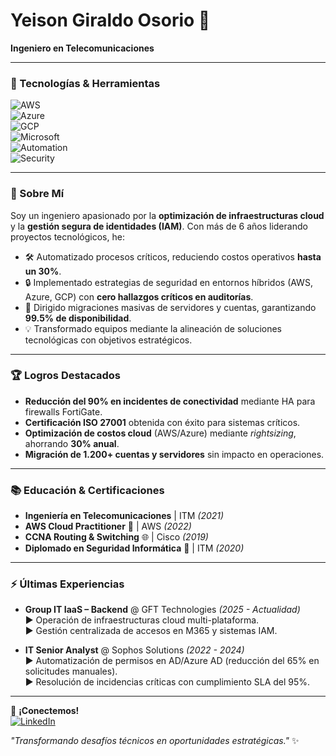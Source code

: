 # Yeison Giraldo Osorio 🚀  
**Ingeniero en Telecomunicaciones**  

---

### 🔧 Tecnologías & Herramientas  
![AWS](https://img.shields.io/badge/AWS-EC2%20|%20VPC%20|%20IAM-FF9900?logo=amazon-aws)  
![Azure](https://img.shields.io/badge/Azure-AD%20|%20Sentinel-0078D4?logo=microsoft-azure)  
![GCP](https://img.shields.io/badge/GCP-Compute%20Engine%20|%20IAM-4285F4?logo=google-cloud)  
![Microsoft](https://img.shields.io/badge/M365-AD%20|%20IAM%20|%20SSO-D83B01?logo=microsoft)  
![Automation](https://img.shields.io/badge/Automatización-PowerShell%20|%20Bash-5391FE?logo=powershell)  
![Security](https://img.shields.io/badge/Seguridad-FortiGate%20|%20ISO27001%20|%20VMware-4A154B?logo=cisco)  

---

### 🌟 Sobre Mí  
Soy un ingeniero apasionado por la **optimización de infraestructuras cloud** y la **gestión segura de identidades (IAM)**. Con más de 6 años liderando proyectos tecnológicos, he:  
- 🛠️ Automatizado procesos críticos, reduciendo costos operativos **hasta un 30%**.  
- 🔒 Implementado estrategias de seguridad en entornos híbridos (AWS, Azure, GCP) con **cero hallazgos críticos en auditorías**.  
- 🚀 Dirigido migraciones masivas de servidores y cuentas, garantizando **99.5% de disponibilidad**.  
- 💡 Transformado equipos mediante la alineación de soluciones tecnológicas con objetivos estratégicos.  

---

### 🏆 Logros Destacados  
- **Reducción del 90% en incidentes de conectividad** mediante HA para firewalls FortiGate.  
- **Certificación ISO 27001** obtenida con éxito para sistemas críticos.  
- **Optimización de costos cloud** (AWS/Azure) mediante _rightsizing_, ahorrando **30% anual**.  
- **Migración de 1.200+ cuentas y servidores** sin impacto en operaciones.  

---

### 📚 Educación & Certificaciones  
- **Ingeniería en Telecomunicaciones** | ITM _(2021)_  
- **AWS Cloud Practitioner** 🏅 | AWS _(2022)_  
- **CCNA Routing & Switching** 🌐 | Cisco _(2019)_  
- **Diplomado en Seguridad Informática** 🔐 | ITM _(2020)_  

---

### ⚡ Últimas Experiencias  
- **Group IT IaaS – Backend** @ GFT Technologies _(2025 - Actualidad)_  
  ▶️ Operación de infraestructuras cloud multi-plataforma.  
  ▶️ Gestión centralizada de accesos en M365 y sistemas IAM.  

- **IT Senior Analyst** @ Sophos Solutions _(2022 - 2024)_  
  ▶️ Automatización de permisos en AD/Azure AD (reducción del 65% en solicitudes manuales).  
  ▶️ Resolución de incidencias críticas con cumplimiento SLA del 95%.  

---

📌 **¡Conectemos!**  
[![LinkedIn](https://img.shields.io/badge/LinkedIn-Yeison_Giraldo-0A66C2?logo=linkedin)](https://linkedin.com/in/YeisonGiraldoTI/)  

*"Transformando desafíos técnicos en oportunidades estratégicas."* ✨  
